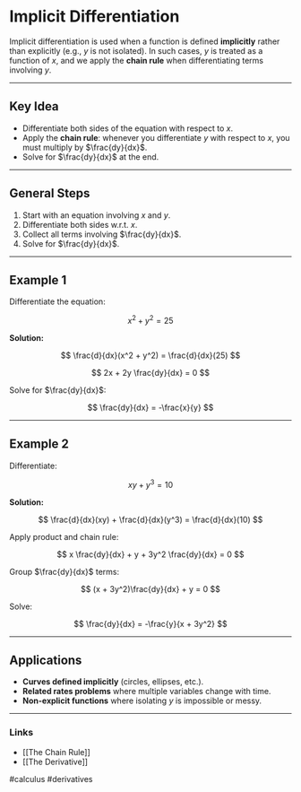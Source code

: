 # Implicit Differentiation

Implicit differentiation is used when a function is defined **implicitly** rather than explicitly (e.g., $y$ is not isolated). In such cases, $y$ is treated as a function of $x$, and we apply the **chain rule** when differentiating terms involving $y$.

---

## Key Idea
- Differentiate both sides of the equation with respect to $x$.
- Apply the **chain rule**: whenever you differentiate $y$ with respect to $x$, you must multiply by $\frac{dy}{dx}$.
- Solve for $\frac{dy}{dx}$ at the end.

---

## General Steps
1. Start with an equation involving $x$ and $y$.
2. Differentiate both sides w.r.t. $x$.
3. Collect all terms involving $\frac{dy}{dx}$.
4. Solve for $\frac{dy}{dx}$.

---

## Example 1
Differentiate the equation:

$$
x^2 + y^2 = 25
$$

**Solution:**

$$
\frac{d}{dx}(x^2 + y^2) = \frac{d}{dx}(25)
$$

$$
2x + 2y \frac{dy}{dx} = 0
$$

Solve for $\frac{dy}{dx}$:

$$
\frac{dy}{dx} = -\frac{x}{y}
$$

---

## Example 2
Differentiate:

$$
xy + y^3 = 10
$$

**Solution:**

$$
\frac{d}{dx}(xy) + \frac{d}{dx}(y^3) = \frac{d}{dx}(10)
$$

Apply product and chain rule:

$$
x \frac{dy}{dx} + y + 3y^2 \frac{dy}{dx} = 0
$$

Group $\frac{dy}{dx}$ terms:

$$
(x + 3y^2)\frac{dy}{dx} + y = 0
$$

Solve:

$$
\frac{dy}{dx} = -\frac{y}{x + 3y^2}
$$

---

## Applications
- **Curves defined implicitly** (circles, ellipses, etc.).
- **Related rates problems** where multiple variables change with time.
- **Non-explicit functions** where isolating $y$ is impossible or messy.

---

### Links
- [[The Chain Rule]]
- [[The Derivative]]


#calculus #derivatives
